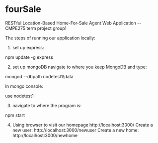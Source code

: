 fourSale
========

RESTful Location-Based Home-For-Sale Agent Web Application -- CMPE275 term project group1

The steps of running our application locally:
1. set up express:

npm update -g express

2. set up mongoDB
navigate to where you keep MongoDB and type:

mongod --dbpath nodetest1\data

In mongo console:

use nodetest1

3. navigate to where the program is:

npm start

4. Using browser to visit our homepage
http://localhost:3000/
Create a new user:
http://localhost:3000/newuser
Create a new home:
http://localhost:3000/newhome

